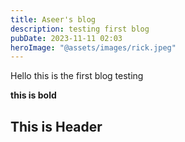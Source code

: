 ```yaml
---
title: Aseer's blog
description: testing first blog
pubDate: 2023-11-11 02:03
heroImage: "@assets/images/rick.jpeg"
---
```

Hello this is the first blog  testing



**this is bold**

## This is Header